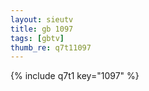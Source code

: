 ```yaml
--- 
layout: sieutv
title: gb 1097
tags: [gbtv]
thumb_re: q7t11097
---
```

{% include q7t1 key="1097" %} 
